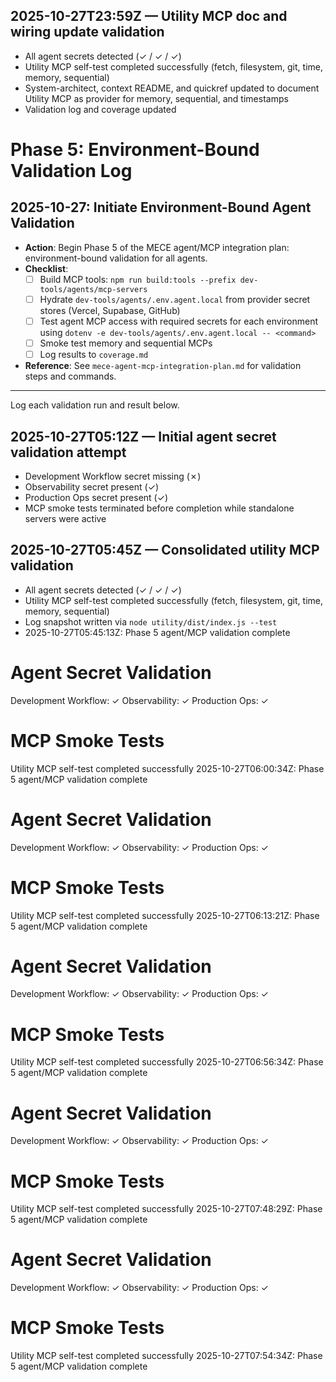 ## 2025-10-27T23:59Z — Utility MCP doc and wiring update validation

- All agent secrets detected (✓ / ✓ / ✓)
- Utility MCP self-test completed successfully (fetch, filesystem, git, time, memory, sequential)
- System-architect, context README, and quickref updated to document Utility MCP as provider for memory, sequential, and timestamps
- Validation log and coverage updated

# Phase 5: Environment-Bound Validation Log

## 2025-10-27: Initiate Environment-Bound Agent Validation

- **Action**: Begin Phase 5 of the MECE agent/MCP integration plan: environment-bound validation for all agents.
- **Checklist**:
  - [ ] Build MCP tools: `npm run build:tools --prefix dev-tools/agents/mcp-servers`
  - [ ] Hydrate `dev-tools/agents/.env.agent.local` from provider secret stores (Vercel, Supabase, GitHub)
  - [ ] Test agent MCP access with required secrets for each environment using `dotenv -e dev-tools/agents/.env.agent.local -- <command>`
  - [ ] Smoke test memory and sequential MCPs
  - [ ] Log results to `coverage.md`
- **Reference**: See `mece-agent-mcp-integration-plan.md` for validation steps and commands.

---

Log each validation run and result below.

## 2025-10-27T05:12Z — Initial agent secret validation attempt

- Development Workflow secret missing (✗)
- Observability secret present (✓)
- Production Ops secret present (✓)
- MCP smoke tests terminated before completion while standalone servers were active

## 2025-10-27T05:45Z — Consolidated utility MCP validation

- All agent secrets detected (✓ / ✓ / ✓)
- Utility MCP self-test completed successfully (fetch, filesystem, git, time, memory, sequential)
- Log snapshot written via `node utility/dist/index.js --test`
- 2025-10-27T05:45:13Z: Phase 5 agent/MCP validation complete

# Agent Secret Validation

Development Workflow: ✓
Observability: ✓
Production Ops: ✓

# MCP Smoke Tests

Utility MCP self-test completed successfully
2025-10-27T06:00:34Z: Phase 5 agent/MCP validation complete

# Agent Secret Validation

Development Workflow: ✓
Observability: ✓
Production Ops: ✓

# MCP Smoke Tests

Utility MCP self-test completed successfully
2025-10-27T06:13:21Z: Phase 5 agent/MCP validation complete

# Agent Secret Validation

Development Workflow: ✓
Observability: ✓
Production Ops: ✓

# MCP Smoke Tests

Utility MCP self-test completed successfully
2025-10-27T06:56:34Z: Phase 5 agent/MCP validation complete
# Agent Secret Validation
Development Workflow: ✓
Observability: ✓
Production Ops: ✓
# MCP Smoke Tests
Utility MCP self-test completed successfully
2025-10-27T07:48:29Z: Phase 5 agent/MCP validation complete
# Agent Secret Validation
Development Workflow: ✓
Observability: ✓
Production Ops: ✓
# MCP Smoke Tests
Utility MCP self-test completed successfully
2025-10-27T07:54:34Z: Phase 5 agent/MCP validation complete
